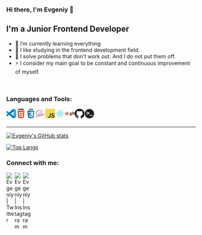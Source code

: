 ### Hi there, I'm Evgeniy 👋

## I'm a Junior Frontend Developer

- 🌱 I’m currently learning everything
- 👯 I like studying in the frontend development field.
- 🥅 I solve problems that don't work out. And I do not put them off.
- ⚡ I consider my main goal to be constant and continuous improvement of myself.

<br />

### Languages and Tools:

<img align="left" alt="Visual Studio Code" width="26px" src="https://raw.githubusercontent.com/github/explore/80688e429a7d4ef2fca1e82350fe8e3517d3494d/topics/visual-studio-code/visual-studio-code.png" />
<img align="left" alt="HTML5" width="26px" src="https://raw.githubusercontent.com/github/explore/80688e429a7d4ef2fca1e82350fe8e3517d3494d/topics/html/html.png" />
<img align="left" alt="CSS3" width="26px" src="https://raw.githubusercontent.com/github/explore/80688e429a7d4ef2fca1e82350fe8e3517d3494d/topics/css/css.png" />
<img align="left" alt="Sass" width="26px" src="https://raw.githubusercontent.com/github/explore/80688e429a7d4ef2fca1e82350fe8e3517d3494d/topics/sass/sass.png" />
<img align="left" alt="JavaScript" width="26px" src="https://raw.githubusercontent.com/github/explore/80688e429a7d4ef2fca1e82350fe8e3517d3494d/topics/javascript/javascript.png" />
<img align="left" alt="React" width="26px" src="https://raw.githubusercontent.com/github/explore/80688e429a7d4ef2fca1e82350fe8e3517d3494d/topics/react/react.png" />
<img align="left" alt="Git" width="26px" src="https://raw.githubusercontent.com/github/explore/80688e429a7d4ef2fca1e82350fe8e3517d3494d/topics/git/git.png" />
<img align="left" alt="GitHub" width="26px" src="https://raw.githubusercontent.com/github/explore/78df643247d429f6cc873026c0622819ad797942/topics/github/github.png" />
<img align="left" alt="Terminal" width="26px" src="https://raw.githubusercontent.com/github/explore/80688e429a7d4ef2fca1e82350fe8e3517d3494d/topics/terminal/terminal.png" />
<br />
<br />
<hr>

[![Evgeniy's GitHub stats](https://github-readme-stats.vercel.app/api?username=jonniy99)](https://github.com/jonniy99/github-readme-stats)

[![Top Langs](https://github-readme-stats.vercel.app/api/top-langs/?username=jonniy99&layout=compact)](https://github.com/jonniy99/github-readme-stats)


### Connect with me:

[<img align="left" alt="Evgeniy | Twitter" width="22px" src="https://cdn.jsdelivr.net/npm/simple-icons@v3/icons/twitter.svg" />][twitter]
[<img align="left" alt="Evgeniy | Instagram" width="22px" src="https://cdn.jsdelivr.net/npm/simple-icons@v3/icons/instagram.svg" />][instagram]
[<img align="left" alt="Evgeniy | Instagram" width="22px" src="https://cdn.jsdelivr.net/npm/simple-icons@v3/icons/facebook.svg" />][facebook]

[twitter]: https://twitter.com/Jonniy8
[instagram]: https://www.instagram.com/evgeniy__minaev
[facebook]: https://www.facebook.com/profile.php?id=100016718220971
